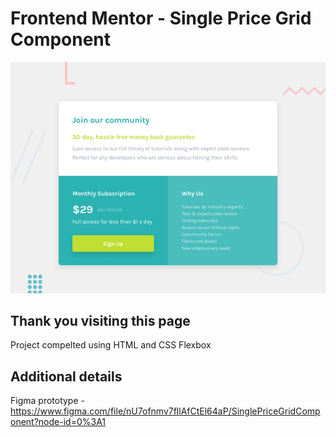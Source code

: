 # Frontend Mentor - Single Price Grid Component

![Design preview for the Single Price Grid Component coding challenge](./design/desktop-preview.jpg)

## Thank you visiting this page

Project compelted using HTML and CSS Flexbox

## Additional details

Figma prototype - https://www.figma.com/file/nU7ofnmv7fllAfCtEl64aP/SinglePriceGridComponent?node-id=0%3A1
